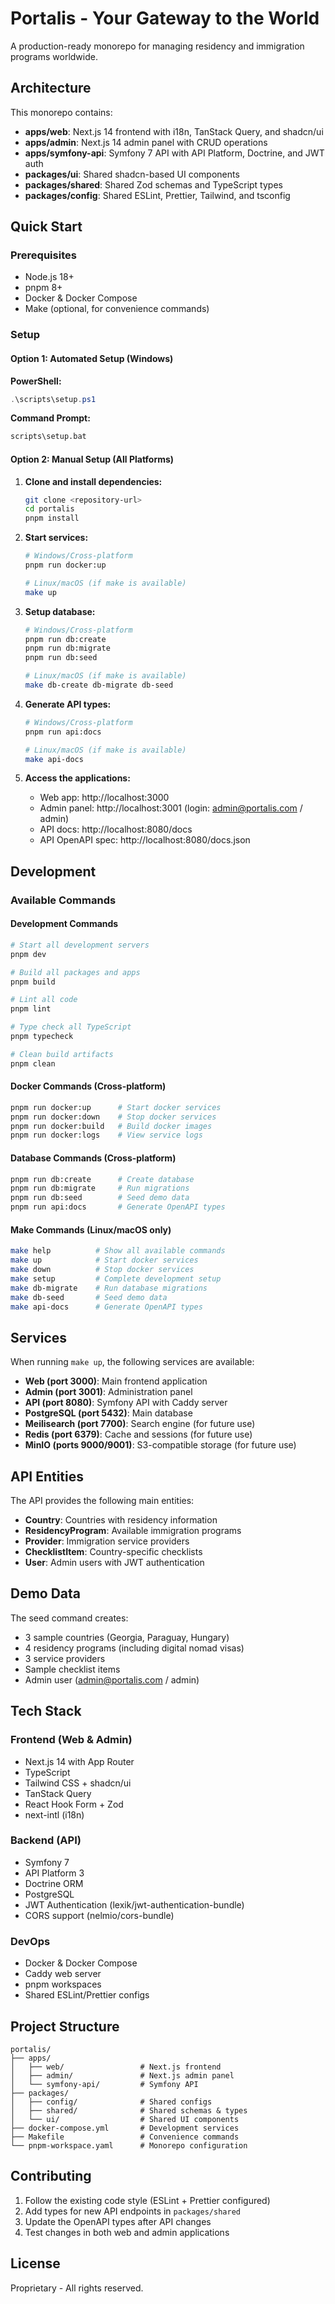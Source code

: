# Portalis - Your Gateway to the World

A production-ready monorepo for managing residency and immigration programs worldwide.

## Architecture

This monorepo contains:

- **apps/web**: Next.js 14 frontend with i18n, TanStack Query, and shadcn/ui
- **apps/admin**: Next.js 14 admin panel with CRUD operations
- **apps/symfony-api**: Symfony 7 API with API Platform, Doctrine, and JWT auth
- **packages/ui**: Shared shadcn-based UI components
- **packages/shared**: Shared Zod schemas and TypeScript types
- **packages/config**: Shared ESLint, Prettier, Tailwind, and tsconfig

## Quick Start

### Prerequisites

- Node.js 18+
- pnpm 8+
- Docker & Docker Compose
- Make (optional, for convenience commands)

### Setup

#### Option 1: Automated Setup (Windows)

**PowerShell:**
```powershell
.\scripts\setup.ps1
```

**Command Prompt:**
```cmd
scripts\setup.bat
```

#### Option 2: Manual Setup (All Platforms)

1. **Clone and install dependencies:**
   ```bash
   git clone <repository-url>
   cd portalis
   pnpm install
   ```

2. **Start services:**
   ```bash
   # Windows/Cross-platform
   pnpm run docker:up
   
   # Linux/macOS (if make is available)
   make up
   ```

3. **Setup database:**
   ```bash
   # Windows/Cross-platform
   pnpm run db:create
   pnpm run db:migrate
   pnpm run db:seed
   
   # Linux/macOS (if make is available)
   make db-create db-migrate db-seed
   ```

4. **Generate API types:**
   ```bash
   # Windows/Cross-platform
   pnpm run api:docs
   
   # Linux/macOS (if make is available)
   make api-docs
   ```

5. **Access the applications:**
   - Web app: http://localhost:3000
   - Admin panel: http://localhost:3001 (login: admin@portalis.com / admin)
   - API docs: http://localhost:8080/docs
   - API OpenAPI spec: http://localhost:8080/docs.json

## Development

### Available Commands

#### Development Commands
```bash
# Start all development servers
pnpm dev

# Build all packages and apps
pnpm build

# Lint all code
pnpm lint

# Type check all TypeScript
pnpm typecheck

# Clean build artifacts
pnpm clean
```

#### Docker Commands (Cross-platform)
```bash
pnpm run docker:up      # Start docker services
pnpm run docker:down    # Stop docker services
pnpm run docker:build   # Build docker images
pnpm run docker:logs    # View service logs
```

#### Database Commands (Cross-platform)
```bash
pnpm run db:create      # Create database
pnpm run db:migrate     # Run migrations
pnpm run db:seed        # Seed demo data
pnpm run api:docs       # Generate OpenAPI types
```

#### Make Commands (Linux/macOS only)
```bash
make help          # Show all available commands
make up            # Start docker services
make down          # Stop docker services
make setup         # Complete development setup
make db-migrate    # Run database migrations
make db-seed       # Seed demo data
make api-docs      # Generate OpenAPI types
```

## Services

When running `make up`, the following services are available:

- **Web (port 3000)**: Main frontend application
- **Admin (port 3001)**: Administration panel
- **API (port 8080)**: Symfony API with Caddy server
- **PostgreSQL (port 5432)**: Main database
- **Meilisearch (port 7700)**: Search engine (for future use)
- **Redis (port 6379)**: Cache and sessions (for future use)
- **MinIO (ports 9000/9001)**: S3-compatible storage (for future use)

## API Entities

The API provides the following main entities:

- **Country**: Countries with residency information
- **ResidencyProgram**: Available immigration programs
- **Provider**: Immigration service providers
- **ChecklistItem**: Country-specific checklists
- **User**: Admin users with JWT authentication

## Demo Data

The seed command creates:

- 3 sample countries (Georgia, Paraguay, Hungary)
- 4 residency programs (including digital nomad visas)
- 3 service providers
- Sample checklist items
- Admin user (admin@portalis.com / admin)

## Tech Stack

### Frontend (Web & Admin)
- Next.js 14 with App Router
- TypeScript
- Tailwind CSS + shadcn/ui
- TanStack Query
- React Hook Form + Zod
- next-intl (i18n)

### Backend (API)
- Symfony 7
- API Platform 3
- Doctrine ORM
- PostgreSQL
- JWT Authentication (lexik/jwt-authentication-bundle)
- CORS support (nelmio/cors-bundle)

### DevOps
- Docker & Docker Compose
- Caddy web server
- pnpm workspaces
- Shared ESLint/Prettier configs

## Project Structure

```
portalis/
├── apps/
│   ├── web/                 # Next.js frontend
│   ├── admin/               # Next.js admin panel
│   └── symfony-api/         # Symfony API
├── packages/
│   ├── config/              # Shared configs
│   ├── shared/              # Shared schemas & types
│   └── ui/                  # Shared UI components
├── docker-compose.yml       # Development services
├── Makefile                 # Convenience commands
└── pnpm-workspace.yaml      # Monorepo configuration
```

## Contributing

1. Follow the existing code style (ESLint + Prettier configured)
2. Add types for new API endpoints in `packages/shared`
3. Update the OpenAPI types after API changes
4. Test changes in both web and admin applications

## License

Proprietary - All rights reserved.
